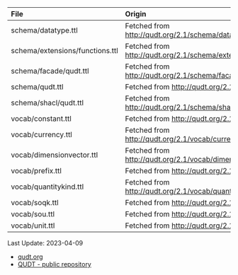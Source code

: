 | File                              | Origin                                                                            |
|:----------------------------------|:----------------------------------------------------------------------------------|
| schema/datatype.ttl               | Fetched from <http://qudt.org/2.1/schema/datatype>                                |
| schema/extensions/functions.ttl   | Fetched from <http://qudt.org/2.1/schema/extensions/functions>                    |
| schema/facade/qudt.ttl            | Fetched from <http://qudt.org/2.1/schema/facade/qudt>                             |
| schema/qudt.ttl                   | Fetched from <http://qudt.org/2.1/schema/qudt>                                    |
| schema/shacl/qudt.ttl             | Fetched from <http://qudt.org/2.1/schema/shacl/qudt>                              |
| vocab/constant.ttl                | Fetched from <http://qudt.org/2.1/vocab/constant>                                 |
| vocab/currency.ttl                | Fetched from <http://qudt.org/2.1/vocab/currency>                                 |
| vocab/dimensionvector.ttl         | Fetched from <http://qudt.org/2.1/vocab/dimensionvector>                          |
| vocab/prefix.ttl                  | Fetched from <http://qudt.org/2.1/vocab/prefix>                                   |
| vocab/quantitykind.ttl            | Fetched from <http://qudt.org/2.1/vocab/quantitykind>                             |
| vocab/soqk.ttl                    | Fetched from <http://qudt.org/2.1/vocab/soqk>                                     |
| vocab/sou.ttl                     | Fetched from <http://qudt.org/2.1/vocab/sou>                                      |
| vocab/unit.ttl                    | Fetched from <http://qudt.org/2.1/vocab/unit>                                     |

Last Update: 2023-04-09

* [qudt.org](https://www.qudt.org/)
* [QUDT - public repository](https://github.com/qudt/qudt-public-repo)
